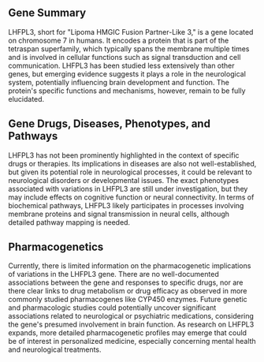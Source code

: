 ## Gene Summary
LHFPL3, short for "Lipoma HMGIC Fusion Partner-Like 3," is a gene located on chromosome 7 in humans. It encodes a protein that is part of the tetraspan superfamily, which typically spans the membrane multiple times and is involved in cellular functions such as signal transduction and cell communication. LHFPL3 has been studied less extensively than other genes, but emerging evidence suggests it plays a role in the neurological system, potentially influencing brain development and function. The protein's specific functions and mechanisms, however, remain to be fully elucidated.

## Gene Drugs, Diseases, Phenotypes, and Pathways
LHFPL3 has not been prominently highlighted in the context of specific drugs or therapies. Its implications in diseases are also not well-established, but given its potential role in neurological processes, it could be relevant to neurological disorders or developmental issues. The exact phenotypes associated with variations in LHFPL3 are still under investigation, but they may include effects on cognitive function or neural connectivity. In terms of biochemical pathways, LHFPL3 likely participates in processes involving membrane proteins and signal transmission in neural cells, although detailed pathway mapping is needed.

## Pharmacogenetics
Currently, there is limited information on the pharmacogenetic implications of variations in the LHFPL3 gene. There are no well-documented associations between the gene and responses to specific drugs, nor are there clear links to drug metabolism or drug efficacy as observed in more commonly studied pharmacogenes like CYP450 enzymes. Future genetic and pharmacologic studies could potentially uncover significant associations related to neurological or psychiatric medications, considering the gene's presumed involvement in brain function. As research on LHFPL3 expands, more detailed pharmacogenetic profiles may emerge that could be of interest in personalized medicine, especially concerning mental health and neurological treatments.